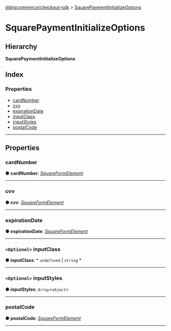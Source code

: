 [@bigcommerce/checkout-sdk](../README.md) > [SquarePaymentInitializeOptions](../interfaces/squarepaymentinitializeoptions.md)

# SquarePaymentInitializeOptions

## Hierarchy

**SquarePaymentInitializeOptions**

## Index

### Properties

* [cardNumber](squarepaymentinitializeoptions.md#cardnumber)
* [cvv](squarepaymentinitializeoptions.md#cvv)
* [expirationDate](squarepaymentinitializeoptions.md#expirationdate)
* [inputClass](squarepaymentinitializeoptions.md#inputclass)
* [inputStyles](squarepaymentinitializeoptions.md#inputstyles)
* [postalCode](squarepaymentinitializeoptions.md#postalcode)

---

## Properties

<a id="cardnumber"></a>

###  cardNumber

**● cardNumber**: *[SquareFormElement](squareformelement.md)*

___
<a id="cvv"></a>

###  cvv

**● cvv**: *[SquareFormElement](squareformelement.md)*

___
<a id="expirationdate"></a>

###  expirationDate

**● expirationDate**: *[SquareFormElement](squareformelement.md)*

___
<a id="inputclass"></a>

### `<Optional>` inputClass

**● inputClass**: * `undefined` &#124; `string`
*

___
<a id="inputstyles"></a>

### `<Optional>` inputStyles

**● inputStyles**: *`Array`<`object`>*

___
<a id="postalcode"></a>

###  postalCode

**● postalCode**: *[SquareFormElement](squareformelement.md)*

___

